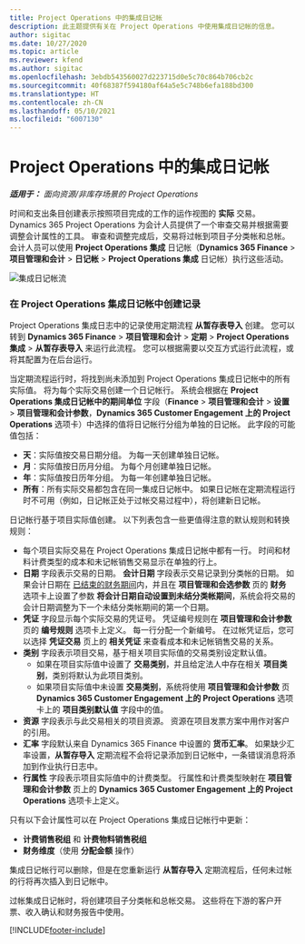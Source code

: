 ```yaml
---
title: Project Operations 中的集成日记帐
description: 此主题提供有关在 Project Operations 中使用集成日记帐的信息。
author: sigitac
ms.date: 10/27/2020
ms.topic: article
ms.reviewer: kfend
ms.author: sigitac
ms.openlocfilehash: 3ebdb543560027d223715d0e5c70c864b706cb2c
ms.sourcegitcommit: 40f68387f594180af64a5e5c748b6efa188bd300
ms.translationtype: HT
ms.contentlocale: zh-CN
ms.lasthandoff: 05/10/2021
ms.locfileid: "6007130"
---
```

# <a name="integration-journal-in-project-operations"></a>Project Operations 中的集成日记帐

_**适用于：** 面向资源/非库存场景的 Project Operations_

时间和支出条目创建表示按照项目完成的工作的运作视图的 **实际** 交易。 Dynamics 365 Project Operations 为会计人员提供了一个审查交易并根据需要调整会计属性的工具。 审查和调整完成后，交易将过帐到项目子分类帐和总帐。 会计人员可以使用 **Project Operations 集成** 日记帐（**Dynamics 365 Finance** > **项目管理和会计** > **日记帐** > **Project Operations 集成** 日记帐）执行这些活动。

![集成日记帐流](./media/IntegrationJournal.png)

### <a name="create-records-in-the-project-operations-integration-journal"></a>在 Project Operations 集成日记帐中创建记录

Project Operations 集成日志中的记录使用定期流程 **从暂存表导入** 创建。 您可以转到 **Dynamics 365 Finance** > **项目管理和会计** > **定期** > **Project Operations 集成** > **从暂存表导入** 来运行此流程。 您可以根据需要以交互方式运行此流程，或将其配置为在后台运行。

当定期流程运行时，将找到尚未添加到 Project Operations 集成日记帐中的所有实际值。 将为每个实际交易创建一个日记帐行。
系统会根据在 **Project Operations 集成日记帐中的期间单位** 字段（**Finance** > **项目管理和会计** > **设置** > **项目管理和会计参数**，**Dynamics 365 Customer Engagement 上的 Project Operations** 选项卡）中选择的值将日记帐行分组为单独的日记帐。 此字段的可能值包括：

  - **天**：实际值按交易日期分组。 为每一天创建单独日记帐。
  - **月**：实际值按日历月分组。 为每个月创建单独日记帐。
  - **年**：实际值按日历年分组。 为每一年创建单独日记帐。
  - **所有**：所有实际交易都包含在同一集成日记帐中。 如果日记帐在定期流程运行时不可用（例如，日记帐正处于过帐交易过程中），将创建新日记帐。

日记帐行基于项目实际值创建。 以下列表包含一些更值得注意的默认规则和转换规则：

  - 每个项目实际交易在 Project Operations 集成日记帐中都有一行。 时间和材料计费类型的成本和未记帐销售交易显示在单独的行上。
  - **日期** 字段表示交易的日期。 **会计日期** 字段表示交易记录到分类帐的日期。 如果会计日期在 [已结束的财务期间](/dynamics365/finance/general-ledger/close-general-ledger-at-period-end)内，并且在 **项目管理和会选参数** 页的 **财务** 选项卡上设置了参数 **将会计日期自动设置到未结分类帐期间**，系统会将交易的会计日期调整为下一个未结分类帐期间的第一个日期。
  - **凭证** 字段显示每个实际交易的凭证号。 凭证编号规则在 **项目管理和会计参数** 页的 **编号规则** 选项卡上定义。 每一行分配一个新编号。 在过帐凭证后，您可以选择 **凭证交易** 页上的 **相关凭证** 来查看成本和未记帐销售交易的关系。
  - **类别** 字段表示项目交易，基于相关项目实际值的交易类别设定默认值。
    - 如果在项目实际值中设置了 **交易类别**，并且给定法人中存在相关 **项目类别**，类别将默认为此项目类别。
    - 如果项目实际值中未设置 **交易类别**，系统将使用 **项目管理和会计参数** 页 **Dynamics 365 Customer Engagement 上的 Project Operations** 选项卡上的 **项目类别默认值** 字段中的值。
  - **资源** 字段表示与此交易相关的项目资源。 资源在项目发票方案中用作对客户的引用。
  - **汇率** 字段默认来自 Dynamics 365 Finance 中设置的 **货币汇率**。 如果缺少汇率设置，**从暂存导入** 定期流程不会将记录添加到日记帐中，一条错误消息将添加到作业执行日志中。
  - **行属性** 字段表示项目实际值中的计费类型。 行属性和计费类型映射在 **项目管理和会计参数** 页上的 **Dynamics 365 Customer Engagement 上的 Project Operations** 选项卡上定义。

只有以下会计属性可以在 Project Operations 集成日记帐行中更新：

- **计费销售税组** 和 **计费物料销售税组**
- **财务维度**（使用 **分配金额** 操作）

集成日记帐行可以删除，但是在您重新运行 **从暂存导入** 定期流程后，任何未过帐的行将再次插入到日记帐中。

过帐集成日记帐时，将创建项目子分类帐和总帐交易。 这些将在下游的客户开票、收入确认和财务报告中使用。


[!INCLUDE[footer-include](../includes/footer-banner.md)]